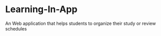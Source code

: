 # Learning-In-App
An Web application that helps students to organize their study or review schedules
